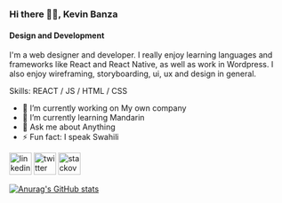 ### Hi there 👋🏾, Kevin Banza 
#### Design and Development 

I'm a web designer and developer. I really enjoy learning languages and frameworks like React and React Native, as well as work in Wordpress. I also enjoy wireframing, storyboarding, ui, ux and design in general. 

Skills: REACT / JS / HTML / CSS

- 🔭 I’m currently working on My own company 
- 🌱 I’m currently learning Mandarin 
- 💬 Ask me about Anything  
- ⚡ Fun fact: I speak Swahili 


[<img src='https://cdn.jsdelivr.net/npm/simple-icons@3.0.1/icons/linkedin.svg' alt='linkedin' height='40'>](https://www.linkedin.com/in/kevinbanza/)  [<img src='https://cdn.jsdelivr.net/npm/simple-icons@3.0.1/icons/twitter.svg' alt='twitter' height='40'>](https://twitter.com/kevinbanzaa)  [<img src='https://cdn.jsdelivr.net/npm/simple-icons@3.0.1/icons/stackoverflow.svg' alt='stackoverflow' height='40'>](https://stackoverflow.com/users/kevinbanza)  

 


[![Anurag's GitHub stats](https://github-readme-stats.vercel.app/api?username=kevinbanza)](https://github.com/anuraghazra/github-readme-stats)
